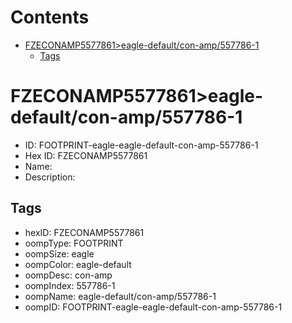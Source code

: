 



Contents
========

* [FZECONAMP5577861>eagle-default/con-amp/557786-1](#fzeconamp5577861eagle-defaultcon-amp557786-1)
	* [Tags](#tags)

# FZECONAMP5577861>eagle-default/con-amp/557786-1

- ID: FOOTPRINT-eagle-eagle-default-con-amp-557786-1
- Hex ID: FZECONAMP5577861
- Name: 
- Description: 

## Tags

- hexID: FZECONAMP5577861
- oompType: FOOTPRINT
- oompSize: eagle
- oompColor: eagle-default
- oompDesc: con-amp
- oompIndex: 557786-1
- oompName: eagle-default/con-amp/557786-1
- oompID: FOOTPRINT-eagle-eagle-default-con-amp-557786-1
